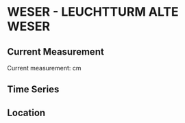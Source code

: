 # WESER - LEUCHTTURM ALTE WESER

## Current Measurement

Current measurement: <Value topic="rivers/pegel-online/WESER/LEUCHTTURM ALTE WESER/measurementValue"/> cm

## Time Series

<TimeSeries topic="rivers/pegel-online/WESER/LEUCHTTURM ALTE WESER/measurementValue" period="week" />

## Location

<WorldMap>
  <Marker lat="53.86326947202605" lon="8.12757172413959" labelTopic="rivers/pegel-online/WESER/LEUCHTTURM ALTE WESER" />
</WorldMap>

